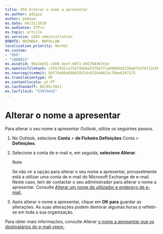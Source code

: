 ```yaml
---
title: 959 Alterar o nome a apresentar
ms.author: pdigia
author: pebaum
ms.date: 04/21/2020
ms.audience: ITPro
ms.topic: article
ms.service: o365-administration
ROBOTS: NOINDEX, NOFOLLOW
localization_priority: Normal
ms.custom:
- "959"
- "1800022"
ms.assetid: 96e2de51-c8b0-4eef-b071-b02784367e1e
ms.openlocfilehash: c7657935ca752744b6a53fbbff1e69b8642239a074376722cbb0b1fa4036650c
ms.sourcegitcommit: b5f7da89a650d2915dc652449623c78be6247175
ms.translationtype: MT
ms.contentlocale: pt-PT
ms.lasthandoff: 08/05/2021
ms.locfileid: "53979432"
---
```

# <a name="change-your-display-name"></a>Alterar o nome a apresentar
  
Para alterar o seu nome a apresentar Outlook, utilize os seguintes passos.
  
1. No Outlook, selecione **Conta** \> **de Ficheiro Definições** Conta \> **Definições**.

2. Selecione a conta de e-mail e, em seguida, **selecione Alterar**.

    > [!NOTE]
    > Se não vir a opção para alterar o seu nome a apresentar, provavelmente está a utilizar uma conta de e-mail do Microsoft Exchange de e-mail. Neste caso, tem de contactar o seu administrador para alterar o nome a apresentar. Consulte [Alterar um nome de utilizador e endereço de e-mail.](https://docs.microsoft.com/microsoft-365/admin/add-users/change-a-user-name-and-email-address)
  
3. Após alterar o nome a apresentar, clique em **OK para** guardar as alterações. As suas alterações podem demorar algumas horas a refletir-se em toda a sua organização.

Para obter mais informações, consulte Alterar [o nome a apresentar que os destinatários do e-mail veem.](https://support.office.com/article/2b53331a-ba2a-4803-88dc-ac9fe376c8a9.aspx)
  